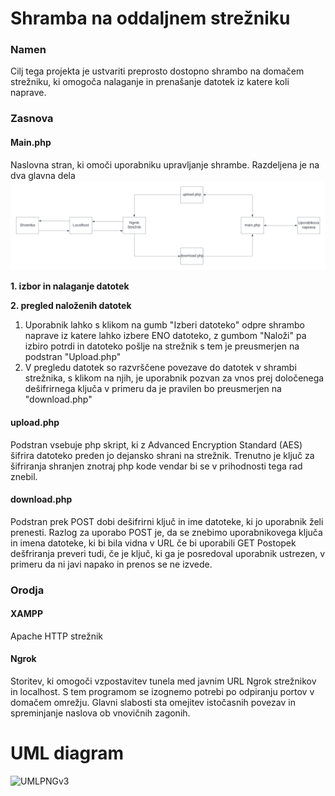 # Shramba na oddaljnem strežniku

### Namen
Cilj tega projekta je ustvariti preprosto dostopno shrambo na domačem strežniku, ki omogoča nalaganje in prenašanje datotek iz katere koli naprave.

### Zasnova
#### Main.php
Naslovna stran, ki omoči uporabniku upravljanje shrambe. Razdeljena je na dva glavna dela
![diagram.png](https://github.com/NPodrekar/Projekt/blob/main/diagram.png)

**1. izbor in nalaganje datotek**

**2. pregled naloženih datotek**

  
  1. Uporabnik lahko s klikom na gumb "Izberi datoteko" odpre shrambo naprave iz katere lahko izbere ENO datoteko, z gumbom "Naloži" pa izbiro potrdi in datoteko pošlje na strežnik s tem je preusmerjen na podstran "Upload.php"
  2. V pregledu datotek so razvrščene povezave do datotek v shrambi strežnika, s klikom na njih, je uporabnik pozvan za vnos prej določenega dešifrirnega ključa v primeru da je pravilen bo preusmerjen na "download.php"

#### upload.php
Podstran vsebuje php skript, ki z Advanced Encryption Standard (AES) šifrira datoteko preden jo dejansko shrani na strežnik. Trenutno je ključ za šifriranja shranjen znotraj php kode vendar bi se v prihodnosti tega rad znebil.

#### download.php
Podstran prek POST dobi dešifrirni ključ in ime datoteke, ki jo uporabnik želi prenesti. Razlog za uporabo POST je, da se znebimo uporabnikovega ključa in imena datoteke, ki bi bila vidna v URL če bi uporabili GET
Postopek dešfriranja preveri tudi, če je ključ, ki ga je posredoval uporabnik ustrezen, v primeru da ni javi napako in prenos se ne izvede.

### Orodja
#### XAMPP 
Apache HTTP strežnik
#### Ngrok 
Storitev, ki omogoči vzpostavitev tunela med javnim URL Ngrok strežnikov in localhost. S tem programom se izognemo potrebi po odpiranju portov v domačem omrežju. Glavni slabosti sta omejitev istočasnih povezav in spreminjanje naslova ob vnovičnih zagonih.

# UML diagram
![UMLPNGv3](https://github.com/NPodrekar/Projekt/assets/147034104/5ec6af92-6b1d-4ff2-97be-c6ef8332d866)
